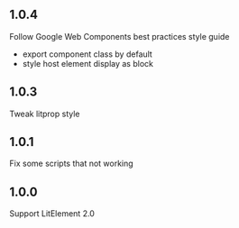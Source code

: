 ## 1.0.4
Follow Google Web Components best practices style guide
- export component class by default
- style host element display as block 

## 1.0.3
Tweak litprop style

## 1.0.1
Fix some scripts that not working

## 1.0.0
Support LitElement 2.0
